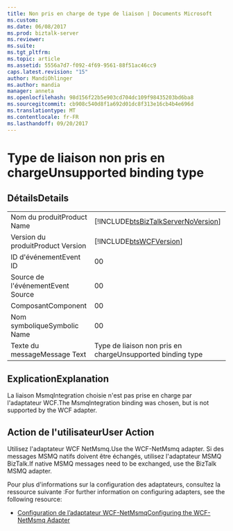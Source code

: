 ```yaml
---
title: Non pris en charge de type de liaison | Documents Microsoft
ms.custom: 
ms.date: 06/08/2017
ms.prod: biztalk-server
ms.reviewer: 
ms.suite: 
ms.tgt_pltfrm: 
ms.topic: article
ms.assetid: 5556a7d7-f092-4f69-9561-88f51ac46cc9
caps.latest.revision: "15"
author: MandiOhlinger
ms.author: mandia
manager: anneta
ms.openlocfilehash: 98d156f22b5e903cd704dc109f98435203bd6ba8
ms.sourcegitcommit: cb908c540d8f1a692d01dc8f313e16cb4b4e696d
ms.translationtype: MT
ms.contentlocale: fr-FR
ms.lasthandoff: 09/20/2017
---
```

# <a name="unsupported-binding-type"></a><span data-ttu-id="4298e-102">Type de liaison non pris en charge</span><span class="sxs-lookup"><span data-stu-id="4298e-102">Unsupported binding type</span></span>
## <a name="details"></a><span data-ttu-id="4298e-103">Détails</span><span class="sxs-lookup"><span data-stu-id="4298e-103">Details</span></span>  
  
|||  
|-|-|  
|<span data-ttu-id="4298e-104">Nom du produit</span><span class="sxs-lookup"><span data-stu-id="4298e-104">Product Name</span></span>|[!INCLUDE[btsBizTalkServerNoVersion](../includes/btsbiztalkservernoversion-md.md)]|  
|<span data-ttu-id="4298e-105">Version du produit</span><span class="sxs-lookup"><span data-stu-id="4298e-105">Product Version</span></span>|[!INCLUDE[btsWCFVersion](../includes/btswcfversion-md.md)]|  
|<span data-ttu-id="4298e-106">ID d'événement</span><span class="sxs-lookup"><span data-stu-id="4298e-106">Event ID</span></span>|<span data-ttu-id="4298e-107">0</span><span class="sxs-lookup"><span data-stu-id="4298e-107">0</span></span>|  
|<span data-ttu-id="4298e-108">Source de l'événement</span><span class="sxs-lookup"><span data-stu-id="4298e-108">Event Source</span></span>|<span data-ttu-id="4298e-109">0</span><span class="sxs-lookup"><span data-stu-id="4298e-109">0</span></span>|  
|<span data-ttu-id="4298e-110">Composant</span><span class="sxs-lookup"><span data-stu-id="4298e-110">Component</span></span>|<span data-ttu-id="4298e-111">0</span><span class="sxs-lookup"><span data-stu-id="4298e-111">0</span></span>|  
|<span data-ttu-id="4298e-112">Nom symbolique</span><span class="sxs-lookup"><span data-stu-id="4298e-112">Symbolic Name</span></span>|<span data-ttu-id="4298e-113">0</span><span class="sxs-lookup"><span data-stu-id="4298e-113">0</span></span>|  
|<span data-ttu-id="4298e-114">Texte du message</span><span class="sxs-lookup"><span data-stu-id="4298e-114">Message Text</span></span>|<span data-ttu-id="4298e-115">Type de liaison non pris en charge</span><span class="sxs-lookup"><span data-stu-id="4298e-115">Unsupported binding type</span></span>|  
  
## <a name="explanation"></a><span data-ttu-id="4298e-116">Explication</span><span class="sxs-lookup"><span data-stu-id="4298e-116">Explanation</span></span>  
 <span data-ttu-id="4298e-117">La liaison MsmqIntegration choisie n'est pas prise en charge par l'adaptateur WCF.</span><span class="sxs-lookup"><span data-stu-id="4298e-117">The MsmqIntegration binding was chosen, but is not supported by the WCF adapter.</span></span>  
  
## <a name="user-action"></a><span data-ttu-id="4298e-118">Action de l'utilisateur</span><span class="sxs-lookup"><span data-stu-id="4298e-118">User Action</span></span>  
 <span data-ttu-id="4298e-119">Utilisez l'adaptateur WCF NetMsmq.</span><span class="sxs-lookup"><span data-stu-id="4298e-119">Use the WCF-NetMsmq adapter.</span></span> <span data-ttu-id="4298e-120">Si des messages MSMQ natifs doivent être échangés, utilisez l'adaptateur MSMQ BizTalk.</span><span class="sxs-lookup"><span data-stu-id="4298e-120">If native MSMQ messages need to be exchanged, use the BizTalk MSMQ adapter.</span></span>  
  
 <span data-ttu-id="4298e-121">Pour plus d'informations sur la configuration des adaptateurs, consultez la ressource suivante :</span><span class="sxs-lookup"><span data-stu-id="4298e-121">For further information on configuring adapters, see the following resource:</span></span>  
  
-   [<span data-ttu-id="4298e-122">Configuration de l’adaptateur WCF-NetMsmq</span><span class="sxs-lookup"><span data-stu-id="4298e-122">Configuring the WCF-NetMsmq Adapter</span></span>](../core/configuring-the-wcf-netmsmq-adapter.md)